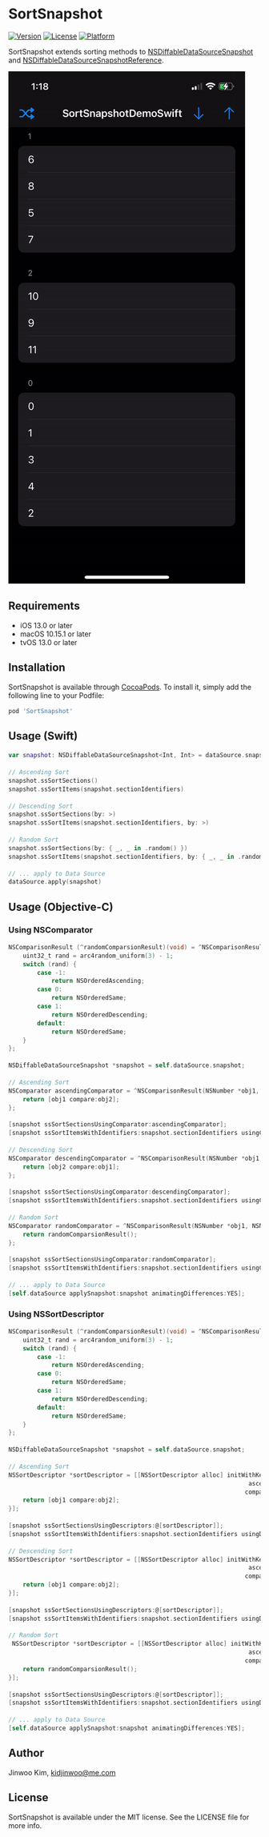 # SortSnapshot
[![Version](https://img.shields.io/cocoapods/v/SortSnapshot.svg?style=flat)](https://cocoapods.org/pods/SortSnapshot)
[![License](https://img.shields.io/cocoapods/l/SortSnapshot.svg?style=flat)](https://cocoapods.org/pods/SortSnapshot)
[![Platform](https://img.shields.io/cocoapods/p/SortSnapshot.svg?style=flat)](https://cocoapods.org/pods/SortSnapshot)

SortSnapshot extends sorting methods to [NSDiffableDataSourceSnapshot](https://developer.apple.com/documentation/uikit/nsdiffabledatasourcesnapshot) and [NSDiffableDataSourceSnapshotReference](https://developer.apple.com/documentation/uikit/nsdiffabledatasourcesnapshotreference).

![](images/demo.gif)

## Requirements

- iOS 13.0 or later
- macOS 10.15.1 or later
- tvOS 13.0 or later

## Installation

SortSnapshot is available through [CocoaPods](https://cocoapods.org). To install
it, simply add the following line to your Podfile:

```ruby
pod 'SortSnapshot'
```

## Usage (Swift)

```swift
var snapshot: NSDiffableDataSourceSnapshot<Int, Int> = dataSource.snapshot()

// Ascending Sort
snapshot.ssSortSections()
snapshot.ssSortItems(snapshot.sectionIdentifiers)

// Descending Sort
snapshot.ssSortSections(by: >)
snapshot.ssSortItems(snapshot.sectionIdentifiers, by: >)

// Random Sort
snapshot.ssSortSections(by: { _, _ in .random() })
snapshot.ssSortItems(snapshot.sectionIdentifiers, by: { _, _ in .random() })

// ... apply to Data Source
dataSource.apply(snapshot)
```

## Usage (Objective-C)

### Using NSComparator

```objective-c
NSComparisonResult (^randomComparsionResult)(void) = ^NSComparisonResult{
    uint32_t rand = arc4random_uniform(3) - 1;
    switch (rand) {
        case -1:
            return NSOrderedAscending;
        case 0:
            return NSOrderedSame;
        case 1:
            return NSOrderedDescending;
        default:
            return NSOrderedSame;
    }
};

NSDiffableDataSourceSnapshot *snapshot = self.dataSource.snapshot;

// Ascending Sort
NSComparator ascendingComparator = ^NSComparisonResult(NSNumber *obj1, NSNumber *obj2) {
    return [obj1 compare:obj2];
};
    
[snapshot ssSortSectionsUsingComparator:ascendingComparator];
[snapshot ssSortItemsWithIdentifiers:snapshot.sectionIdentifiers usingComparator:ascendingComparator];

// Descending Sort
NSComparator descendingComparator = ^NSComparisonResult(NSNumber *obj1, NSNumber *obj2) {
    return [obj2 compare:obj1];
};
    
[snapshot ssSortSectionsUsingComparator:descendingComparator];
[snapshot ssSortItemsWithIdentifiers:snapshot.sectionIdentifiers usingComparator:descendingComparator];

// Random Sort
NSComparator randomComparator = ^NSComparisonResult(NSNumber *obj1, NSNumber *obj2) {
    return randomComparsionResult();
};
    
[snapshot ssSortSectionsUsingComparator:randomComparator];
[snapshot ssSortItemsWithIdentifiers:snapshot.sectionIdentifiers usingComparator:randomComparator];

// ... apply to Data Source
[self.dataSource applySnapshot:snapshot animatingDifferences:YES];
```

### Using NSSortDescriptor

```objective-c
NSComparisonResult (^randomComparsionResult)(void) = ^NSComparisonResult{
    uint32_t rand = arc4random_uniform(3) - 1;
    switch (rand) {
        case -1:
            return NSOrderedAscending;
        case 0:
            return NSOrderedSame;
        case 1:
            return NSOrderedDescending;
        default:
            return NSOrderedSame;
    }
};

NSDiffableDataSourceSnapshot *snapshot = self.dataSource.snapshot;

// Ascending Sort
NSSortDescriptor *sortDescriptor = [[NSSortDescriptor alloc] initWithKey:@"self"
                                                                   ascending:YES
                                                                  comparator:^NSComparisonResult(NSNumber *obj1, NSNumber *obj2) {
    return [obj1 compare:obj2];
}];
    
[snapshot ssSortSectionsUsingDescriptors:@[sortDescriptor]];
[snapshot ssSortItemsWithIdentifiers:snapshot.sectionIdentifiers usingDescriptors:@[sortDescriptor]];

// Descending Sort
NSSortDescriptor *sortDescriptor = [[NSSortDescriptor alloc] initWithKey:@"self"
                                                                   ascending:NO
                                                                  comparator:^NSComparisonResult(NSNumber *obj1, NSNumber *obj2) {
    return [obj1 compare:obj2];
}];
    
[snapshot ssSortSectionsUsingDescriptors:@[sortDescriptor]];
[snapshot ssSortItemsWithIdentifiers:snapshot.sectionIdentifiers usingDescriptors:@[sortDescriptor]];

// Random Sort
 NSSortDescriptor *sortDescriptor = [[NSSortDescriptor alloc] initWithKey:@"self"
                                                                   ascending:NO
                                                                  comparator:^NSComparisonResult(NSNumber *obj1, NSNumber *obj2) {
    return randomComparsionResult();
}];

[snapshot ssSortSectionsUsingDescriptors:@[sortDescriptor]];
[snapshot ssSortItemsWithIdentifiers:snapshot.sectionIdentifiers usingDescriptors:@[sortDescriptor]];

// ... apply to Data Source
[self.dataSource applySnapshot:snapshot animatingDifferences:YES];
```

## Author

Jinwoo Kim, kidjinwoo@me.com

## License

SortSnapshot is available under the MIT license. See the LICENSE file for more info.
